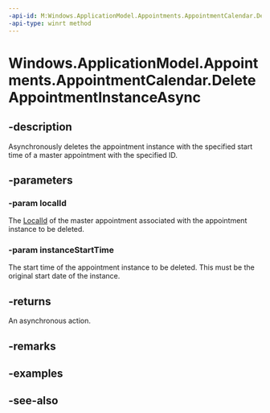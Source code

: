 ----api-id: M:Windows.ApplicationModel.Appointments.AppointmentCalendar.DeleteAppointmentInstanceAsync(System.String,Windows.Foundation.DateTime)
-api-type: winrt method
---<!-- Method syntaxpublic Windows.Foundation.IAsyncAction DeleteAppointmentInstanceAsync(System.String localId, Windows.Foundation.DateTime instanceStartTime)--># Windows.ApplicationModel.Appointments.AppointmentCalendar.DeleteAppointmentInstanceAsync## -descriptionAsynchronously deletes the appointment instance with the specified start time of a master appointment with the specified ID.## -parameters### -param localIdThe [LocalId](appointment_localid.md) of the master appointment associated with the appointment instance to be deleted.### -param instanceStartTimeThe start time of the appointment instance to be deleted. This must be the original start date of the instance.## -returnsAn asynchronous action.## -remarks## -examples## -see-also